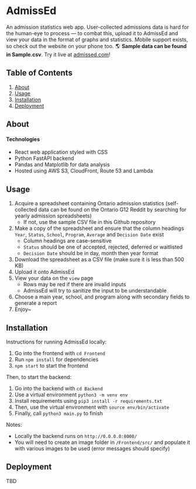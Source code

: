 # AdmissEd
An admission statistics web app. User-collected admissions data is hard for the human-eye to process — to combat this, upload it to AdmissEd and view your data in the format of graphs and statistics. Mobile support exists, so check out the website on your phone too. 🌎 **Sample data can be found in Sample.csv**. Try it live at [admissed.com](https://admissed.com)!

## Table of Contents
1. [About](#about)
2. [Usage](#usage)
3. [Installation](#installation)
4. [Deployment](#deployment)

## About

#### Technologies
* React web application styled with CSS
* Python FastAPI backend
* Pandas and Matplotlib for data analysis
* Hosted using AWS S3, CloudFront, Route 53 and Lambda

## Usage
1. Acquire a spreadsheet containing Ontario admission statistics (self-collected data can be found on the Ontario G12 Reddit by searching for yearly admission spreadsheets)
   * If not, use the sample CSV file in this Github repository
2. Make a copy of the spreadsheet and ensure that the column headings `Year`, `Status`, `School`, `Program`, `Average` and `Decision Date` exist
   * Column headings are case-sensitive
   * `Status` should be one of accepted, rejected, deferred or waitlisted
   * `Decision Date` should be in day, month then year format
3. Download the spreadsheet as a CSV file (make sure it is less than 500 KB)
4. Upload it onto AdmissEd
5. View your data on the `view` page
   * Rows may be red if there are invalid inputs
   * AdmissEd will try to sanitize the input to be understandable
6. Choose a main year, school, and program along with secondary fields to generate a report
7. Enjoy~

## Installation

Instructions for running AdmissEd locally:

1. Go into the frontend with `cd Frontend`
3. Run `npm install` for dependencies
4. `npm start` to start the frontend

Then, to start the backend:

1. Go into the backend with `cd Backend`
2. Use a virtual environment `python3 -m venv env`
3. Install requirements using `pip3 install -r requirements.txt`
4. Then, use the virtual environment with `source env/bin/activate`
5. Finally, call `python3 main.py` to finish

Notes:

* Locally the backend runs on `http://0.0.0.0:8000/`
* You will need to create an image folder in `/Frontend/src/` and populate it with various images to be used (error messages should specify)

## Deployment

TBD
